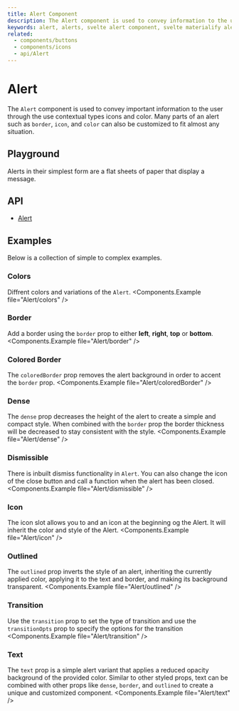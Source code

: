 ```yaml
---
title: Alert Component
description: The Alert component is used to convey information to the user. Designed to stand out, the alerts come in four contextual styles.
keywords: alert, alerts, svelte alert component, svelte materialify alert
related:
  - components/buttons
  - components/icons
  - api/Alert
---
```


<script>
  import Playground from '@/playground/Alert.svelte';
</script>

# Alert

The `Alert` component is used to convey important information to the user through the use contextual types icons and color. Many parts of an alert such as `border`, `icon`, and `color` can also be customized to fit almost any situation.

## Playground

Alerts in their simplest form are a flat sheets of paper that display a message. <Playground />

## API

- [Alert](/api/Alert/)

## Examples

Below is a collection of simple to complex examples.

### Colors

Diffrent colors and variations of the `Alert`. <Components.Example file="Alert/colors" />

### Border

Add a border using the `border` prop to either **left**, **right**, **top** or **bottom**. <Components.Example file="Alert/border" />

### Colored Border

The `coloredBorder` prop removes the alert background in order to accent the `border` prop. <Components.Example file="Alert/coloredBorder" />

### Dense

The `dense` prop decreases the height of the alert to create a simple and compact style. When combined with the `border` prop the border thickness will be decreased to stay consistent with the style. <Components.Example file="Alert/dense" />

### Dismissible

There is inbuilt dismiss functionality in `Alert`. You can also change the icon of the close button and call a function when the alert has been closed. <Components.Example file="Alert/dismissible" />

### Icon

The icon slot allows you to and an icon at the beginning og the Alert. It will inherit the color and style of the Alert. <Components.Example file="Alert/icon" />

### Outlined

The `outlined` prop inverts the style of an alert, inheriting the currently applied color, applying it to the text and border, and making its background transparent. <Components.Example file="Alert/outlined" />

### Transition

Use the `transition` prop to set the type of transition and use the `transitionOpts` prop to specify the options for the transition <Components.Example file="Alert/transition" />

### Text

The `text` prop is a simple alert variant that applies a reduced opacity background of the provided color. Similar to other styled props, text can be combined with other props like `dense`, `border`, and `outlined` to create a unique and customized component. <Components.Example file="Alert/text" />
